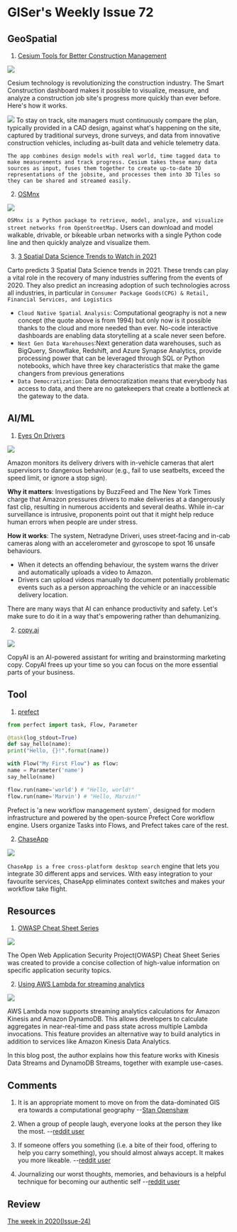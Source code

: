 # GISer's Weekly Issue 72

## GeoSpatial

1. [Cesium Tools for Better Construction Management](https://cesium.com/blog/2020/03/30/construction-with-cesium/)

![](https://cesium.com/blog/images/2020/03-30/progress.jpg)

Cesium technology is revolutionizing the construction industry. The Smart Construction dashboard makes it possible to visualize, measure, and analyze a construction job site's progress more quickly than ever before. Here's how it works.

![](https://cesium.com/blog/images/2020/03-30/construction-data.png)
To stay on track, site managers must continuously compare the plan, typically provided in a CAD design, against what's happening on the site, captured by traditional surveys, drone surveys, and data from innovative construction vehicles, including as-built data and vehicle telemetry data.

`The app combines design models with real world, time tagged data to make measurements and track progress. Cesium takes these many data sources as input, fuses them together to create up-to-date 3D representations of the jobsite, and processes them into 3D Tiles so they can be shared and streamed easily.`

2. [OSMnx](https://github.com/gboeing/osmnx)

![](https://i2.wp.com/geoffboeing.com/wp-content/uploads/2017/04/square-mile-street-networks.jpg?resize=768%2C617&ssl=1)

`OSMnx is a Python package to retrieve, model, analyze, and visualize street networks from OpenStreetMap.` Users can download and model walkable, drivable, or bikeable urban networks with a single Python code line and then quickly analyze and visualize them.

3. [3 Spatial Data Science Trends to Watch in 2021](https://carto.com/blog/3-spatial-data-science-trends-to-watch-in-2021/)

Carto predicts 3 Spatial Data Science trends in 2021. These trends can play a vital role in the recovery of many industries suffering from the events of 2020. They also predict an increasing adoption of such technologies across all industries, in particular in `Consumer Package Goods(CPG) & Retail, Financial Services, and Logistics`

- `Cloud Native Spatial Analysis`: Computational geography is not a new concept (the quote above is from 1994) but only now is it possible thanks to the cloud and more needed than ever. No-code interactive dashboards are enabling data storytelling at a scale never seen before.
- `Next Gen Data Warehouses`:Next generation data warehouses, such as BigQuery, Snowflake, Redshift, and Azure Synapse Analytics, provide processing power that can be leveraged through SQL or Python notebooks, which have three key characteristics that make the game changers from previous generations
- `Data Democratization`: Data democratization means that everybody has access to data, and there are no gatekeepers that create a bottleneck at the gateway to the data.

## AI/ML

1. [Eyes On Drivers](https://www.deeplearning.ai/the-batch/issue-78/)

![](https://www.deeplearning.ai/wp-content/uploads/2021/02/CARCAM.gif)

Amazon monitors its delivery drivers with in-vehicle cameras that alert supervisors to dangerous behaviour (e.g., fail to use seatbelts, exceed the speed limit, or ignore a stop sign).

**Why it matters**: Investigations by BuzzFeed and The New York Times charge that Amazon pressures drivers to make deliveries at a dangerously fast clip, resulting in numerous accidents and several deaths. While in-car surveillance is intrusive, proponents point out that it might help reduce human errors when people are under stress.

**How it works**: The system, Netradyne Driveri, uses street-facing and in-cab cameras along with an accelerometer and gyroscope to spot 16 unsafe behaviours.

- When it detects an offending behaviour, the system warns the driver and automatically uploads a video to Amazon.
- Drivers can upload videos manually to document potentially problematic events such as a person approaching the vehicle or an inaccessible delivery location.

There are many ways that AI can enhance productivity and safety. Let's make sure to do it in a way that's empowering rather than dehumanizing.

2. [copy.ai](https://www.copy.ai/)

![](https://www.notion.so/image/https%3A%2F%2Fs3-us-west-2.amazonaws.com%2Fsecure.notion-static.com%2F38512420-d906-4d83-80fd-33f1c3666de4%2FUntitled.png?table=block&id=b0a69ef6-e22f-4a01-932b-db0a9280dceb&spaceId=5b521c02-4d41-434b-99b4-9837e95675ed&width=580&userId=14de8fc7-37ea-4cff-a44b-c3810cc46049&cache=v2)

CopyAI is an AI-powered assistant for writing and brainstorming marketing copy. CopyAI frees up your time so you can focus on the more essential parts of your business.

## Tool

1. [prefect](https://github.com/prefecthq/prefect)

```python
from perfect import task, Flow, Parameter

@task(log_stdout=True)
def say_hello(name):
print("Hello, {}!".format(name))

with Flow("My First Flow") as flow:
name = Parameter('name')
say_hello(name)

flow.run(name='world') # "Hello, world!"
flow.run(name='Marvin') # "Hello, Marvin!"

```

Prefect is 'a new workflow management system`, designed for modern infrastructure and powered by the open-source Prefect Core workflow engine. Users organize Tasks into Flows, and Prefect takes care of the rest.

2. [ChaseApp](https://www.chaseapp.io/?rdt_cid=3268165499200018352)

![](https://hipertextual.com/files/2020/12/ChaseApp-Google-Drive-Mac-740x490.jpg)

`ChaseApp is a free cross-platform desktop search` engine that lets you integrate 30 different apps and services. With easy integration to your favourite services, ChaseApp eliminates context switches and makes your workflow take flight.

## Resources

1. [OWASP Cheat Sheet Series](https://github.com/OWASP/CheatSheetSeries)

![](https://apisecurity.io/encyclopedia/images/owasp/cheat_sheet_thumbnail.jpg)

The Open Web Application Security Project(OWASP) Cheat Sheet Series was created to provide a concise collection of high-value information on specific application security topics.

2. [Using AWS Lambda for streaming analytics](https://aws.amazon.com/blogs/compute/using-aws-lambda-for-streaming-analytics/)

![](https://d2908q01vomqb2.cloudfront.net/1b6453892473a467d07372d45eb05abc2031647a/2020/12/14/streaming-analytics1.png)

AWS Lambda now supports streaming analytics calculations for Amazon Kinesis and Amazon DynamoDB. This allows developers to calculate aggregates in near-real-time and pass state across multiple Lambda invocations. This feature provides an alternative way to build analytics in addition to services like Amazon Kinesis Data Analytics.

In this blog post, the author explains how this feature works with Kinesis Data Streams and DynamoDB Streams, together with example use-cases.

## Comments

1.  It is an appropriate moment to move on from the data-dominated GIS era towards a computational geography
    --[Stan Openshaw](https://carto.com/blog/3-spatial-data-science-trends-to-watch-in-2021/)

2.  When a group of people laugh, everyone looks at the person they like the most.
    --[reddit user](https://www.reddit.com/r/PsychologicalTricks/comments/5elgfu/pt_when_a_group_of_people_laugh_everyone_looks_at/)

3.  If someone offers you something (i.e. a bite of their food, offering to help you carry something), you should almost always accept. It makes you more likeable.
    --[reddit user](https://www.reddit.com/r/PsychologicalTricks/comments/l6ny7w/pt_if_someone_offers_you_something_ie_a_bite_of/)

4.  Journalizing our worst thoughts, memories, and behaviours is a helpful technique for becoming our authentic self
    --[reddit user](https://www.reddit.com/r/PsychologicalTricks/comments/l3hzvj/pt_journalizing_our_worst_thoughts_memories_and/)

## Review

[The week in 2020(Issue-24)](https://github.com/lkcozy/weekly/blob/master/docs/issue-24.md)
